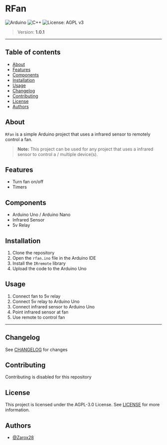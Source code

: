 # RFan

![Arduino](https://img.shields.io/badge/-Arduino-00979D?style=for-the-badge&logo=Arduino&logoColor=white) ![C++](https://img.shields.io/badge/c++-%2300599C.svg?style=for-the-badge&logo=c%2B%2B&logoColor=white) ![License: AGPL v3](https://img.shields.io/badge/License-AGPL_v3-blue.svg?style=for-the-badge)

> Version: **1.0.1**

---

## Table of contents

- [About](#about)
- [Features](#features)
- [Components](#components)
- [Installation](#installation)
- [Usage](#usage)
- [Changelog](#changelog)
- [Contributing](#contributing)
- [License](#license)
- [Authors](#authors)

## About

`RFan` is a simple Arduino project that uses a infrared sensor to remotely control a fan.

> **Note:** This project can be used for any project that uses a infrared sensor to control a / multiple device(s).

## Features

- Turn fan on/off
- Timers

## Components

- Arduino Uno / Arduino Nano
- Infrared Sensor
- 5v Relay

## Installation

1. Clone the repository
2. Open the `rfan.ino` file in the Arduino IDE
3. Install the `IRremote` library
4. Upload the code to the Arduino Uno

## Usage

1. Connect fan to 5v relay
2. Connect 5v relay to Arduino Uno
3. Connect infrared sensor to Arduino Uno
4. Point infrared sensor at fan
5. Use remote to control fan

---

## Changelog
See [CHANGELOG](CHANGELOG.md) for changes

## Contributing

Contributing is disabled for this repository

## License
This project is licensed under the AGPL-3.0 License. See [LICENSE](LICENSE.md) for more information.

## Authors
- [@Zarox28](https://github.com/Zarox28)